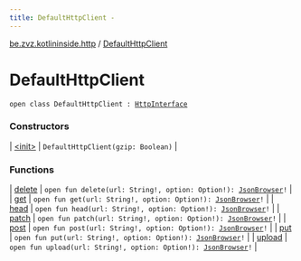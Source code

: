 ```yaml
---
title: DefaultHttpClient - 
---
```


[be.zvz.kotlininside.http](../index.html) / [DefaultHttpClient](./index.html)

# DefaultHttpClient

`open class DefaultHttpClient : `[`HttpInterface`](../-http-interface/index.html)

### Constructors

| [&lt;init&gt;](-init-.html) | `DefaultHttpClient(gzip: Boolean)` |

### Functions

| [delete](delete.html) | `open fun delete(url: String!, option: Option!): `[`JsonBrowser`](../../be.zvz.kotlininside.json/-json-browser/index.html)`!` |
| [get](get.html) | `open fun get(url: String!, option: Option!): `[`JsonBrowser`](../../be.zvz.kotlininside.json/-json-browser/index.html)`!` |
| [head](head.html) | `open fun head(url: String!, option: Option!): `[`JsonBrowser`](../../be.zvz.kotlininside.json/-json-browser/index.html)`!` |
| [patch](patch.html) | `open fun patch(url: String!, option: Option!): `[`JsonBrowser`](../../be.zvz.kotlininside.json/-json-browser/index.html)`!` |
| [post](post.html) | `open fun post(url: String!, option: Option!): `[`JsonBrowser`](../../be.zvz.kotlininside.json/-json-browser/index.html)`!` |
| [put](put.html) | `open fun put(url: String!, option: Option!): `[`JsonBrowser`](../../be.zvz.kotlininside.json/-json-browser/index.html)`!` |
| [upload](upload.html) | `open fun upload(url: String!, option: Option!): `[`JsonBrowser`](../../be.zvz.kotlininside.json/-json-browser/index.html)`!` |

